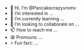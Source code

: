 - 👋 Hi, I’m @Pancakecrazyvromv
- 👀 I’m interested in ...
- 🌱 I’m currently learning ...
- 💞️ I’m looking to collaborate on ...
- 📫 How to reach me ...
- 😄 Pronouns: ...
- ⚡ Fun fact: ...

<!---
Pancakecrazyvromv/Pancakecrazyvromv is a ✨ special ✨ repository because its `README.md` (this file) appears on your GitHub profile.
You can click the Preview link to take a look at your changes.
--->
